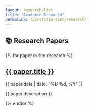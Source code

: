 ```yaml
---
layout: research-list
title: "Academic Research"
permalink: /portfolio-test/research/
---
```


## 📚 Research Papers

{% for paper in site.research %}
  <div class="research-card">
    <h2><a href="{{ paper.url | prepend: site.baseurl }}">{{ paper.title }}</a></h2>
    <p>{{ paper.date | date: "%B %d, %Y" }}</p>
    <p>{{ paper.description }}</p>
  </div>
{% endfor %}
